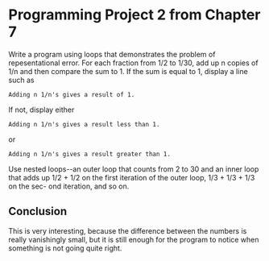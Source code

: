 # Programming Project 2 from Chapter 7
Write a program using loops that demonstrates the problem of repesentational
error. For each fraction from 1/2 to 1/30, add up n copies of 1/n and then compare the
sum to 1. If the sum is equal to 1, display a line such as

```
Adding n 1/n's gives a result of 1.
```
If not, display either
```
Adding n 1/n's gives a result less than 1.
```
or
```
Adding n 1/n's gives a result greater than 1.
```
Use nested loops--an outer loop that counts from 2 to 30 and an inner loop that
adds up 1/2 + 1/2 on the first iteration of the outer loop, 1/3 + 1/3 + 1/3 on the sec-
ond iteration, and so on.

## Conclusion
This is very interesting, because the difference between the numbers is really vanishingly small,
but it is still enough for the program to notice when something is not going quite right.
